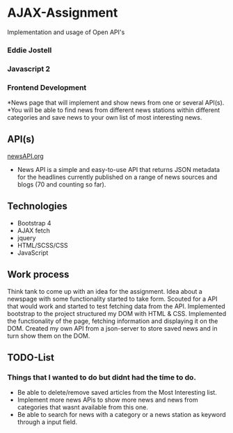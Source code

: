 # AJAX-Assignment
Implementation and usage of Open API's


### Eddie Jostell
### Javascript 2
### Frontend Development

> 
*News page that will implement and show news from one or several API(s).
*You will be able to find news from different news stations within different categories and save news to your own list of most interesting news.
> 

>
## API(s)
[newsAPI.org](https://www.newsAPI.org "newsAPI Homepage")
* News API is a simple and easy-to-use API that returns JSON metadata for the headlines currently published on a range of news sources and blogs (70 and counting so far).
>

>
## Technologies
* Bootstrap 4
* AJAX fetch
* jquery
* HTML/SCSS/CSS
* JavaScript
>

>
## Work process
Think tank to come up with an idea for the assignment.
Idea about a newspage with some functionality started to take form.
Scouted for a API that would work and started to test fetching data from the API.
Implemented bootstrap to the project structured my DOM with HTML & CSS.
Implemented the functionality of the page, fetching information and displaying it on the DOM.
Created my own API from a json-server to store saved news and in turn show them on the DOM.
>

>
## TODO-List
### Things that I wanted to do but didnt had the time to do.
* Be able to delete/remove saved articles from the Most Interesting list.
* Implement more news APis to show more news and news from categories that wasnt available from this one.
* Be able to search for news with a category or a news station as keyword through a input field.
>